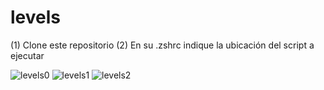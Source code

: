 # levels

(1) Clone este repositorio
(2) En su .zshrc indique la ubicación del script a ejecutar

![levels0](https://user-images.githubusercontent.com/53159393/144648152-c3d4e408-0e6b-45fb-b7a7-04c3f6d38a05.png)
![levels1](https://user-images.githubusercontent.com/53159393/144648161-8bb18045-6a9c-4c95-8b4a-27a4d244d84e.png)
![levels2](https://user-images.githubusercontent.com/53159393/144648165-d495eb08-95cf-4604-9d23-048f31ce9ebe.png)
